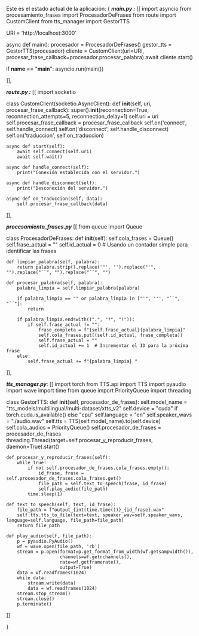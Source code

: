Este es el estado actual de la aplicación:
{
***main.py :***
[[
import asyncio
from procesamiento_frases import ProcesadorDeFrases
from route import CustomClient
from tts_manager import GestorTTS

URI = 'http://localhost:3000'

async def main():
    procesador = ProcesadorDeFrases()
    gestor_tts = GestorTTS(procesador)
    cliente = CustomClient(uri=URI, procesar_frase_callback=procesador.procesar_palabra)
    await cliente.start()

if __name__ == "__main__":
    asyncio.run(main())



]],

***route.py :***
[[
import socketio

class CustomClient(socketio.AsyncClient):
    def __init__(self, uri, procesar_frase_callback):
        super().__init__(reconnection=True, reconnection_attempts=5, reconnection_delay=1)
        self.uri = uri
        self.procesar_frase_callback = procesar_frase_callback
        self.on('connect', self.handle_connect)
        self.on('disconnect', self.handle_disconnect)
        self.on('traduccion', self.on_traduccion)

    async def start(self):
        await self.connect(self.uri)
        await self.wait()

    async def handle_connect(self):
        print("Conexión establecida con el servidor.")

    async def handle_disconnect(self):
        print("Desconexión del servidor.")

    async def on_traduccion(self, data):
        self.procesar_frase_callback(data)


]],

***procesamiento_frases.py***
[[
from queue import Queue

class ProcesadorDeFrases:
    def __init__(self):
        self.cola_frases = Queue()
        self.frase_actual = ""
        self.id_actual = 0  # Usando un contador simple para identificar las frases

    def limpiar_palabra(self, palabra):
        return palabra.strip().replace('"', '').replace("'", "").replace("``", "").replace("´´", "")

    def procesar_palabra(self, palabra):
        palabra_limpia = self.limpiar_palabra(palabra)

        if palabra_limpia == "" or palabra_limpia in ["'", '"', "``", "´´"]:
            return

        if palabra_limpia.endswith((".", "?", "!")):
            if self.frase_actual != "":
                frase_completa = f"{self.frase_actual}{palabra_limpia}"
                self.cola_frases.put((self.id_actual, frase_completa))
                self.frase_actual = ""
                self.id_actual += 1  # Incrementar el ID para la próxima frase
        else:
            self.frase_actual += f"{palabra_limpia} "


]],

***tts_manager.py***:
[[
import torch
from TTS.api import TTS
import pyaudio
import wave
import time
from queue import PriorityQueue
import threading

class GestorTTS:
    def __init__(self, procesador_de_frases):
        self.model_name = "tts_models/multilingual/multi-dataset/xtts_v2"
        self.device = "cuda" if torch.cuda.is_available() else "cpu"
        self.language = "en"
        self.speaker_wavs = "./audio.wav"
        self.tts = TTS(self.model_name).to(self.device)
        self.cola_audios = PriorityQueue()
        self.procesador_de_frases = procesador_de_frases
        threading.Thread(target=self.procesar_y_reproducir_frases, daemon=True).start()

    def procesar_y_reproducir_frases(self):
        while True:
            if not self.procesador_de_frases.cola_frases.empty():
                id_frase, frase = self.procesador_de_frases.cola_frases.get()
                file_path = self.text_to_speech(frase, id_frase)
                self.play_audio(file_path)
            time.sleep(1)

    def text_to_speech(self, text, id_frase):
        file_path = f"output_{int(time.time())}_{id_frase}.wav"
        self.tts.tts_to_file(text=text, speaker_wav=self.speaker_wavs, language=self.language, file_path=file_path)
        return file_path

    def play_audio(self, file_path):
        p = pyaudio.PyAudio()
        wf = wave.open(file_path, 'rb')
        stream = p.open(format=p.get_format_from_width(wf.getsampwidth()),
                        channels=wf.getnchannels(),
                        rate=wf.getframerate(),
                        output=True)
        data = wf.readframes(1024)
        while data:
            stream.write(data)
            data = wf.readframes(1024)
        stream.stop_stream()
        stream.close()
        p.terminate()


]]

}